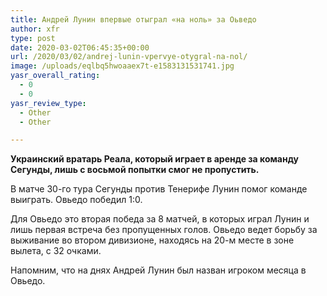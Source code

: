 ```yaml
---
title: Андрей Лунин впервые отыграл «на ноль» за Оьведо
author: xfr
type: post
date: 2020-03-02T06:45:35+00:00
url: /2020/03/02/andrej-lunin-vpervye-otygral-na-nol/
image: /uploads/eqlbq5hwoaaex7t-e1583131531741.jpg
yasr_overall_rating:
  - 0
  - 0
yasr_review_type:
  - Other
  - Other

---
```

**Украинский вратарь Реала, который играет в аренде за команду Сегунды, лишь с восьмой попытки смог не пропустить.**

В матче 30-го тура Сегунды против Тенерифе Лунин помог команде выиграть. Овьедо победил 1:0.

Для Овьедо это вторая победа за 8 матчей, в которых играл Лунин и лишь первая встреча без пропущенных голов. Овьедо ведет борьбу за выживание во втором дивизионе, находясь на 20-м месте в зоне вылета, с 32 очками.

Напомним, что на днях Андрей Лунин был назван игроком месяца в Овьедо.